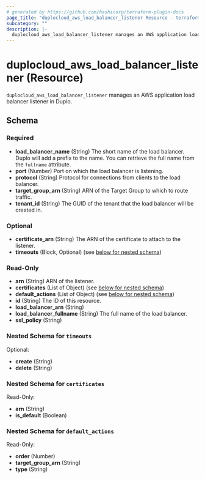 ```yaml
---
# generated by https://github.com/hashicorp/terraform-plugin-docs
page_title: "duplocloud_aws_load_balancer_listener Resource - terraform-provider-duplocloud"
subcategory: ""
description: |-
  duplocloud_aws_load_balancer_listener manages an AWS application load balancer listener in Duplo.
---
```


# duplocloud_aws_load_balancer_listener (Resource)

`duplocloud_aws_load_balancer_listener` manages an AWS application load balancer listener in Duplo.



<!-- schema generated by tfplugindocs -->
## Schema

### Required

- **load_balancer_name** (String) The short name of the load balancer.  Duplo will add a prefix to the name.  You can retrieve the full name from the `fullname` attribute.
- **port** (Number) Port on which the load balancer is listening.
- **protocol** (String) Protocol for connections from clients to the load balancer.
- **target_group_arn** (String) ARN of the Target Group to which to route traffic.
- **tenant_id** (String) The GUID of the tenant that the load balancer will be created in.

### Optional

- **certificate_arn** (String) The ARN of the certificate to attach to the listener.
- **timeouts** (Block, Optional) (see [below for nested schema](#nestedblock--timeouts))

### Read-Only

- **arn** (String) ARN of the listener.
- **certificates** (List of Object) (see [below for nested schema](#nestedatt--certificates))
- **default_actions** (List of Object) (see [below for nested schema](#nestedatt--default_actions))
- **id** (String) The ID of this resource.
- **load_balancer_arn** (String)
- **load_balancer_fullname** (String) The full name of the load balancer.
- **ssl_policy** (String)

<a id="nestedblock--timeouts"></a>
### Nested Schema for `timeouts`

Optional:

- **create** (String)
- **delete** (String)


<a id="nestedatt--certificates"></a>
### Nested Schema for `certificates`

Read-Only:

- **arn** (String)
- **is_default** (Boolean)


<a id="nestedatt--default_actions"></a>
### Nested Schema for `default_actions`

Read-Only:

- **order** (Number)
- **target_group_arn** (String)
- **type** (String)


